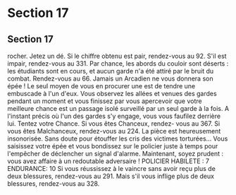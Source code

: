 # Section 17

## Section 17

rocher. Jetez un dé. Si le chiffre obtenu est pair, rendez-vous au
92. S'il est impair, rendez-vous au 331.
Par chance, les abords du couloir sont déserts : les étudiants sont
en cours, et aucun garde n'a été attiré par le bruit du combat.
Rendez-vous au 66.
Jamais un Arcadien ne vous donnera son épée ! Le seul moyen
de vous en procurer une est de tendre une embuscade à l'un
d'eux. Vous observez les allées et venues des gardes pendant un
moment et vous finissez par vous apercevoir que votre meilleure
chance est un passage isolé surveillé par un seul garde à la fois. A
l'instant précis où l'un des gardes s'y engage, vous vous faufilez
derrière lui. Tentez votre Chance. Si vous êtes Chanceux, rendez-
vous au 367. Si vous êtes Malchanceux, rendez-vous au 224.
La pièce est heureusement insonorisée. Sans doute pour étouffer
les cris des victimes torturées... Vous saisissez votre épée et vous
bondissez sur le policier juste à temps pour l'empêcher de
déclencher un signal d'alarme. Maintenant, soyez prudent : vous
avez affaire à un redoutable adversaire !
POLICIER HABILETE : 7 ENDURANCE: 10
Si vous réussissez à le vaincre sans avoir reçu plus de deux
blessures, rendez-vous au 291. Mais s'il vous inflige plus de deux
blessures, rendez-vous au 328.